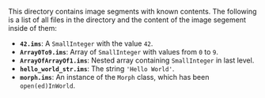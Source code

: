 This directory contains image segments with known contents. The following is a list of all files in the directory and the content of the image segement inside of them:

* **`42.ims`**: A `SmallInteger` with the value `42`.
* **`Array0To9.ims`**: Array of `SmallInteger` with values from `0` to `9`.
* **`ArrayOfArrayOf1.ims`**: Nested array containing `SmallInteger` in last level.
* **`hello_world_str.ims`**: The string `'Hello World'`.
* **`morph.ims`**: An instance of the `Morph` class, which has been `open(ed)InWorld`.
